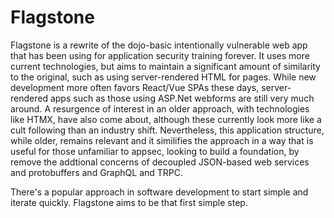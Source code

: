 # Flagstone

Flagstone is a rewrite of the dojo-basic intentionally vulnerable web app that has been using for application security training forever. It uses more current technologies, but aims to maintain a significant amount of similarity to the original, such as using server-rendered HTML for pages. While new development more often favors React/Vue SPAs these days, server-rendered apps such as those using ASP.Net webforms are still very much around. A resurgence of interest in an older approach, with technologies like HTMX, have also come about, although these currently look more like a cult following than an industry shift. Nevertheless, this application structure, while older, remains relevant and it similifies the approach in a way that is useful for those unfamiliar to appsec, looking to build a foundation, by remove the addtional concerns of decoupled JSON-based web services and protobuffers and GraphQL and TRPC.

There's a popular approach in software development to start simple and iterate quickly. Flagstone aims to be that first simple step.
